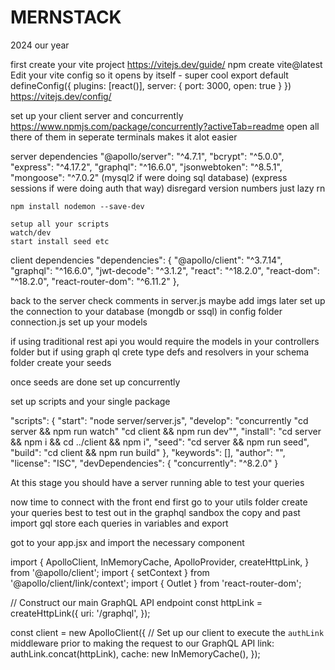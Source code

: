 # MERNSTACK
2024 our year

first create your vite project
https://vitejs.dev/guide/
npm create vite@latest
Edit your vite config so it opens by itself - super cool
export default defineConfig({
  plugins: [react()],
  server: {
    port: 3000,
    open: true
  }
})
https://vitejs.dev/config/

set up your client server and concurrently
https://www.npmjs.com/package/concurrently?activeTab=readme
open all there of them in seperate terminals makes it alot easier

server dependencies
    "@apollo/server": "^4.7.1",
    "bcrypt": "^5.0.0",
    "express": "^4.17.2",
    "graphql": "^16.6.0",
    "jsonwebtoken": "^8.5.1",
    "mongoose": "^7.0.2"
    (mysql2 if were doing sql database)
    (express sessions if were doing auth that way)
    disregard version numbers just lazy rn

    npm install nodemon --save-dev

    setup all your scripts 
    watch/dev
    start install seed etc


client dependencies
"dependencies": {
    "@apollo/client": "^3.7.14",
    "graphql": "^16.6.0",
    "jwt-decode": "^3.1.2",
    "react": "^18.2.0",
    "react-dom": "^18.2.0",
    "react-router-dom": "^6.11.2"
  },

back to the server
check comments in server.js
maybe add imgs later
set up the connection to your database (mongdb or ssql) in config folder connection.js
set up your models

if using traditional rest api you would require the models in your controllers folder but if using graph ql
crete type defs and resolvers in your schema folder 
create your seeds

once seeds are done set up concurrently

set up scripts and your single package

 "scripts": {
    "start": "node server/server.js",
    "develop": "concurrently \"cd server && npm run watch\" \"cd client && npm run dev\"",
    "install": "cd server && npm i && cd ../client && npm i",
    "seed": "cd server && npm run seed",
    "build": "cd client && npm run build"
  },
  "keywords": [],
  "author": "",
  "license": "ISC",
  "devDependencies": {
    "concurrently": "^8.2.0"
  }

  At this stage you should have a server running able to test your queries

  now time to connect with the front end
  first go to your utils folder
  create your queries best to test out in the graphql sandbox the copy and past
  import gql
  store each queries in variables and export

  got to your app.jsx
   and import the necessary component

import {
  ApolloClient,
  InMemoryCache,
  ApolloProvider,
  createHttpLink,
} from '@apollo/client';
import { setContext } from '@apollo/client/link/context';
import { Outlet } from 'react-router-dom';


// Construct our main GraphQL API endpoint
const httpLink = createHttpLink({
  uri: '/graphql',
});

const client = new ApolloClient({
  // Set up our client to execute the `authLink` middleware prior to making the request to our GraphQL API
  link: authLink.concat(httpLink),
  cache: new InMemoryCache(),
});